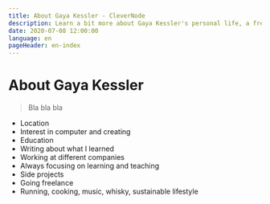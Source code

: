 ```yaml
---
title: About Gaya Kessler - CleverNode
description: Learn a bit more about Gaya Kessler's personal life, a freelance web developer.
date: 2020-07-08 12:00:00
language: en
pageHeader: en-index
---
```


# About Gaya Kessler

> Bla bla bla

- Location
- Interest in computer and creating 
- Education
- Writing about what I learned
- Working at different companies
- Always focusing on learning and teaching
- Side projects
- Going freelance
- Running, cooking, music, whisky, sustainable lifestyle
